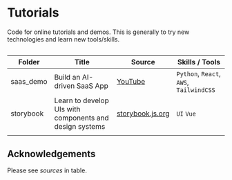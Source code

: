 # Tutorials

Code for online tutorials and demos. This is generally to try new technologies and learn new tools/skills. 

## 
| **Folder** | **Title** | **Source** | **Skills / Tools** |
|---|---|---|---|
| saas_demo | Build an AI-driven SaaS App | [YouTube](https://www.youtube.com/watch?v=yxyyYMWu1ZA&t=2021s) | `Python`, `React`, `AWS`, `TailwindCSS` |
| storybook | Learn to develop UIs with components and design systems | [storybook.js.org](https://storybook.js.org/tutorials/) | `UI` `Vue` |
|  |  |  |  |

## Acknowledgements

Please see *sources* in table.
